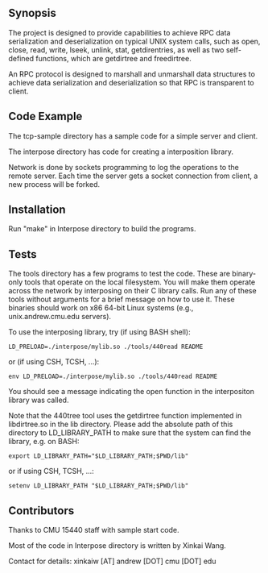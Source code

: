 ## Synopsis

The project is designed to provide capabilities to achieve RPC data serialization and deserialization on typical UNIX system calls, such as open, close, read, write, lseek, unlink, stat, getdirentries, as well as two self-defined functions, which are getdirtree and freedirtree.

An RPC protocol is designed to marshall and unmarshall data structures to achieve data serialization and deserialization so that RPC is transparent to client.

## Code Example

The tcp-sample directory has a sample code for a simple server and client.

The interpose directory has code for creating a interposition library.

Network is done by sockets programming to log the operations to the remote server. Each time the server gets a socket connection from client, a new process will be forked.

## Installation

Run "make" in Interpose directory to build the programs.

## Tests

The tools directory has a few programs to test the code. These are binary-only tools that operate on the local filesystem.  You will make them operate across the network by interposing on their C library calls. Run any of these tools without arguments for a brief message on how to use it.  These binaries should work on x86 64-bit Linux systems (e.g., unix.andrew.cmu.edu servers).  

To use the interposing library, try (if using BASH shell):

	LD_PRELOAD=./interpose/mylib.so ./tools/440read README

or (if using CSH, TCSH, ...):

	env LD_PRELOAD=./interpose/mylib.so ./tools/440read README

You should see a message indicating the open function in the interpositon library was called.  

Note that the 440tree tool uses the getdirtree function implemented in libdirtree.so in the lib directory.  Please add the absolute path of this directory to LD_LIBRARY_PATH
to make sure that the system can find the library, e.g. on BASH:

	export LD_LIBRARY_PATH="$LD_LIBRARY_PATH;$PWD/lib"

or if using CSH, TCSH, ...:

	setenv LD_LIBRARY_PATH "$LD_LIBRARY_PATH;$PWD/lib"

## Contributors
Thanks to CMU 15440 staff with sample start code.

Most of the code in Interpose directory is written by Xinkai Wang.

Contact for details: xinkaiw [AT] andrew [DOT] cmu [DOT] edu